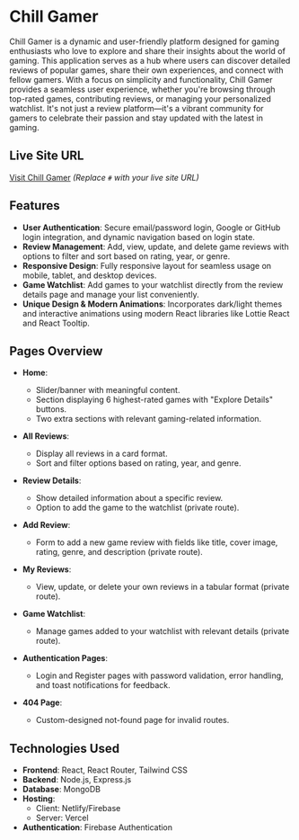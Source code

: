 
# Chill Gamer  

Chill Gamer is a dynamic and user-friendly platform designed for gaming enthusiasts who love to explore and share their insights about the world of gaming. This application serves as a hub where users can discover detailed reviews of popular games, share their own experiences, and connect with fellow gamers. With a focus on simplicity and functionality, Chill Gamer provides a seamless user experience, whether you're browsing through top-rated games, contributing reviews, or managing your personalized watchlist. It's not just a review platform—it's a vibrant community for gamers to celebrate their passion and stay updated with the latest in gaming.  

## Live Site URL  
[Visit Chill Gamer](#) *(Replace `#` with your live site URL)*  

## Features  
- **User Authentication**: Secure email/password login, Google or GitHub login integration, and dynamic navigation based on login state.  
- **Review Management**: Add, view, update, and delete game reviews with options to filter and sort based on rating, year, or genre.  
- **Responsive Design**: Fully responsive layout for seamless usage on mobile, tablet, and desktop devices.  
- **Game Watchlist**: Add games to your watchlist directly from the review details page and manage your list conveniently.  
- **Unique Design & Modern Animations**: Incorporates dark/light themes and interactive animations using modern React libraries like Lottie React and React Tooltip.  

## Pages Overview  
- **Home**:  
  - Slider/banner with meaningful content.  
  - Section displaying 6 highest-rated games with "Explore Details" buttons.  
  - Two extra sections with relevant gaming-related information.  

- **All Reviews**:  
  - Display all reviews in a card format.  
  - Sort and filter options based on rating, year, and genre.  

- **Review Details**:  
  - Show detailed information about a specific review.  
  - Option to add the game to the watchlist (private route).  

- **Add Review**:  
  - Form to add a new game review with fields like title, cover image, rating, genre, and description (private route).  

- **My Reviews**:  
  - View, update, or delete your own reviews in a tabular format (private route).  

- **Game Watchlist**:  
  - Manage games added to your watchlist with relevant details (private route).  

- **Authentication Pages**:  
  - Login and Register pages with password validation, error handling, and toast notifications for feedback.  

- **404 Page**:  
  - Custom-designed not-found page for invalid routes.  

## Technologies Used  
- **Frontend**: React, React Router, Tailwind CSS  
- **Backend**: Node.js, Express.js  
- **Database**: MongoDB  
- **Hosting**:  
  - Client: Netlify/Firebase  
  - Server: Vercel  
- **Authentication**: Firebase Authentication  

